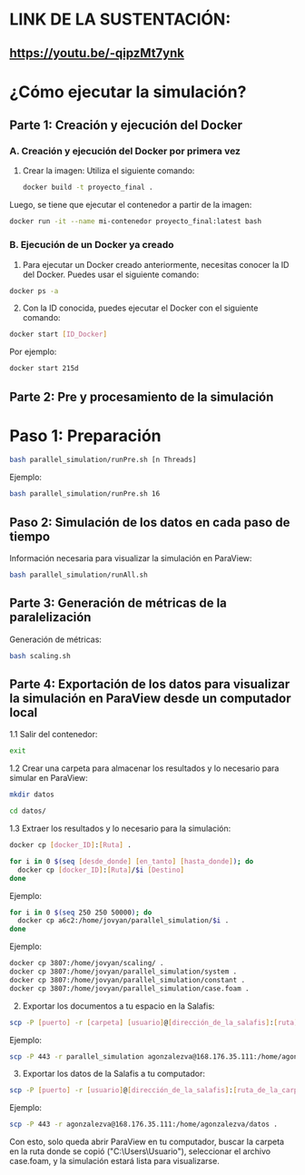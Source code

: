 # LINK DE LA SUSTENTACIÓN:
## https://youtu.be/-qipzMt7ynk

# ¿Cómo ejecutar la simulación?

## Parte 1: Creación y ejecución del Docker

### A. Creación y ejecución del Docker por primera vez

1. Crear la imagen: Utiliza el siguiente comando:

   ```bash
   docker build -t proyecto_final .
Luego, se tiene que ejecutar el contenedor a partir de la imagen:

```bash
docker run -it --name mi-contenedor proyecto_final:latest bash
```

### B. Ejecución de un Docker ya creado

1. Para ejecutar un Docker creado anteriormente, necesitas conocer la ID del Docker. Puedes usar el siguiente comando:

```bash
docker ps -a
```

2. Con la ID conocida, puedes ejecutar el Docker con el siguiente comando:

```bash
docker start [ID_Docker]
```

Por ejemplo: 

```bash
docker start 215d
```

## Parte 2: Pre y procesamiento de la simulación

# Paso 1: Preparación

```bash
bash parallel_simulation/runPre.sh [n Threads]
```

Ejemplo: 

```bash
bash parallel_simulation/runPre.sh 16
```

## Paso 2: Simulación de los datos en cada paso de tiempo
Información necesaria para visualizar la simulación en ParaView:

```bash
bash parallel_simulation/runAll.sh
```

## Parte 3: Generación de métricas de la paralelización
Generación de métricas:

```bash
bash scaling.sh
```

## Parte 4: Exportación de los datos para visualizar la simulación en ParaView desde un computador local

1.1 Salir del contenedor:

```bash
exit
```
1.2 Crear una carpeta para almacenar los resultados y lo necesario para simular en ParaView:

```bash
mkdir datos
```
```bash
cd datos/
```
1.3 Extraer los resultados y lo necesario para la simulación:

```bash
docker cp [docker_ID]:[Ruta] .
```
```bash
for i in 0 $(seq [desde_donde] [en_tanto] [hasta_donde]); do
  docker cp [docker_ID]:[Ruta]/$i [Destino]
done
```

Ejemplo:

```bash
for i in 0 $(seq 250 250 50000); do
  docker cp a6c2:/home/jovyan/parallel_simulation/$i .
done
```
Ejemplo:

```bash
docker cp 3807:/home/jovyan/scaling/ .
docker cp 3807:/home/jovyan/parallel_simulation/system .
docker cp 3807:/home/jovyan/parallel_simulation/constant .
docker cp 3807:/home/jovyan/parallel_simulation/case.foam .
```

2. Exportar los documentos a tu espacio en la Salafis:

```bash
scp -P [puerto] -r [carpeta] [usuario]@[dirección_de_la_salafis]:[ruta]
```

Ejemplo:

```bash
scp -P 443 -r parallel_simulation agonzalezva@168.176.35.111:/home/agonzalezva/
```

3. Exportar los datos de la Salafis a tu computador:

```bash
scp -P [puerto] -r [usuario]@[dirección_de_la_salafis]:[ruta_de_la_carpeta_a_copiar] .
```

Ejemplo:

```bash
scp -P 443 -r agonzalezva@168.176.35.111:/home/agonzalezva/datos .
```
Con esto, solo queda abrir ParaView en tu computador, buscar la carpeta en la ruta donde se copió ("C:\Users\Usuario"), seleccionar el archivo case.foam, y la simulación estará lista para visualizarse.
